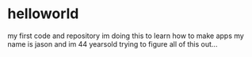 # helloworld
my first code and repository
im doing this to learn how to make apps 
my name is jason and im 44 yearsold trying to figure all of this out...
